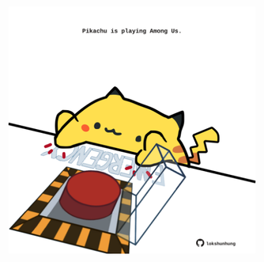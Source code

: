 <!-- built at 30/10/2025, 11:00:28 UTC -->
<p align="center">
  <img width="500" height="500" src="./ReadmeImage.svg">
</p>
